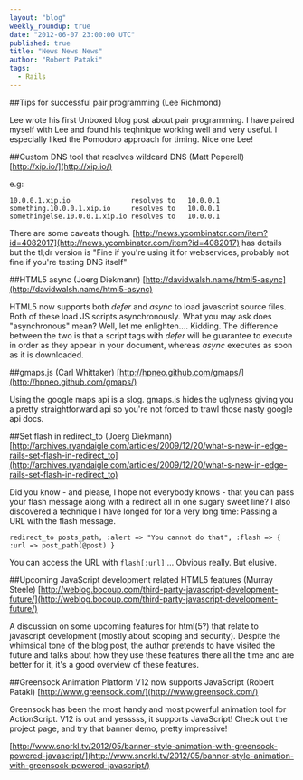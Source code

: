```yaml
---
layout: "blog"
weekly_roundup: true
date: "2012-06-07 23:00:00 UTC"
published: true
title: "News News News"
author: "Robert Pataki"
tags:
  - Rails
---
```


##Tips for successful pair programming (Lee Richmond)

Lee wrote his first Unboxed blog post about pair programming. I have paired myself with Lee and found his teqhnique working well and very useful. I especially liked the Pomodoro approach for timing. Nice one Lee!


##Custom DNS tool that resolves wildcard DNS (Matt Peperell)
[http://xip.io/](http://xip.io/)

e.g:

    10.0.0.1.xip.io               resolves to   10.0.0.1
    something.10.0.0.1.xip.io     resolves to   10.0.0.1
    somethingelse.10.0.0.1.xip.io resolves to   10.0.0.1

There are some caveats though. [http://news.ycombinator.com/item?id=4082017](http://news.ycombinator.com/item?id=4082017) has details but the tl;dr version is "Fine if you're using it for webservices, probably not fine if you're testing DNS itself"


##HTML5 async (Joerg Diekmann)
[http://davidwalsh.name/html5-async](http://davidwalsh.name/html5-async)

HTML5 now supports both *defer* and *async* to load javascript source files. Both of these load JS scripts asynchronously. What you may ask does "asynchronous" mean? Well, let me enlighten…. Kidding. The difference between the two is that a script tags with *defer* will be guarantee to execute in order as they appear in your document, whereas *async* executes as soon as it is downloaded.


##gmaps.js (Carl Whittaker)
[http://hpneo.github.com/gmaps/](http://hpneo.github.com/gmaps/)

Using the google maps api is a slog. gmaps.js hides the uglyness giving you a pretty straightforward api so you're not forced to trawl those nasty google api docs.


##Set flash in redirect_to (Joerg Diekmann)
[http://archives.ryandaigle.com/articles/2009/12/20/what-s-new-in-edge-rails-set-flash-in-redirect_to](http://archives.ryandaigle.com/articles/2009/12/20/what-s-new-in-edge-rails-set-flash-in-redirect_to)

Did you know - and please, I hope not everybody knows - that you can pass your flash message along with a redirect all in one sugary sweet line?
I also discovered a technique I have longed for for a very long time: Passing a URL with the flash message.

    redirect_to posts_path, :alert => "You cannot do that", :flash => { :url => post_path(@post) }

You can access the URL with `flash[:url]` … Obvious really. But elusive.


##Upcoming JavaScript development related HTML5 features (Murray Steele)
[http://weblog.bocoup.com/third-party-javascript-development-future/](http://weblog.bocoup.com/third-party-javascript-development-future/)

A discussion on some upcoming features for html(5?) that relate to javascript development (mostly about scoping and security).  Despite the whimsical tone of the blog post, the author pretends to have visited the future and talks about how they use these features there all the time and are better for it, it's a good overview of these features.


##Greensock Animation Platform V12 now supports JavaScript (Robert Pataki)
[http://www.greensock.com/](http://www.greensock.com/)

Greensock has been the most handy and most powerful animation tool for ActionScript. V12 is out and yesssss, it supports JavaScript! Check out the project page, and try that banner demo, pretty impressive!

[http://www.snorkl.tv/2012/05/banner-style-animation-with-greensock-powered-javascript/](http://www.snorkl.tv/2012/05/banner-style-animation-with-greensock-powered-javascript/)
